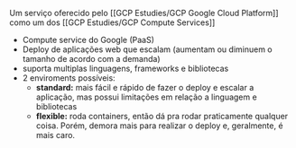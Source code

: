Um serviço oferecido pelo  [[GCP Estudies/GCP Google Cloud Platform]] como um dos [[GCP Estudies/GCP Compute Services]]

* Compute service do Google (PaaS)
* Deploy de aplicações web que escalam (aumentam ou diminuem o tamanho de acordo com a demanda)
* suporta multiplas linguagens, frameworks e bibliotecas 
* 2 enviroments possíveis:
	* **standard:** mais fácil e rápido de fazer o deploy e escalar a aplicação, mas possui limitações em relação a linguagem e bibliotecas
	* **flexible:** roda containers, então dá pra rodar praticamente qualquer coisa. Porém, demora mais para realizar o deploy e, geralmente, é mais caro.